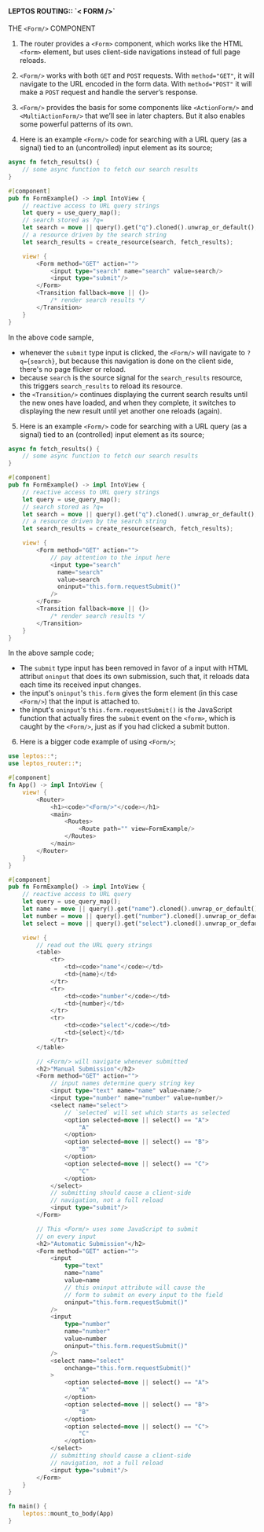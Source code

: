 <h4>
LEPTOS ROUTING::
`< FORM />`
</h4>

THE `<Form/>` COMPONENT

1. The router provides a `<Form>` component, which works like the HTML `<form>` element, but uses client-side navigations instead of full page reloads.

2. `<Form/>` works with both `GET` and `POST` requests. With `method="GET"`, it will navigate to the URL encoded in the form data. With `method="POST"` it will make a `POST` request and handle the server’s response.

3. `<Form/>` provides the basis for some components like `<ActionForm/>` and `<MultiActionForm/>` that we’ll see in later chapters. But it also enables some powerful patterns of its own.

4. Here is an example `<Form/>` code for searching with a URL query (as a signal) tied to an (uncontrolled) input element as its source;

```rs
async fn fetch_results() {
    // some async function to fetch our search results
}

#[component]
pub fn FormExample() -> impl IntoView {
    // reactive access to URL query strings
    let query = use_query_map();
    // search stored as ?q=
    let search = move || query().get("q").cloned().unwrap_or_default();
    // a resource driven by the search string
    let search_results = create_resource(search, fetch_results);

    view! {
        <Form method="GET" action="">
            <input type="search" name="search" value=search/>
            <input type="submit"/>
        </Form>
        <Transition fallback=move || ()>
            /* render search results */
        </Transition>
    }
}
```

In the above code sample,

- whenever the `submit` type input is clicked, the `<Form/>` will navigate to `?q={search}`, but because this navigation is done on the client side, there's no page flicker or reload.
- because `search` is the source signal for the `search_results` resource, this triggers `search_results` to reload its resource.
- the `<Transition/>` continues displaying the current search results until the new ones have loaded, and when they complete, it switches to displaying the new result until yet another one reloads (again).

5. Here is an example `<Form/>` code for searching with a URL query (as a signal) tied to an (controlled) input element as its source;

```rs
async fn fetch_results() {
    // some async function to fetch our search results
}

#[component]
pub fn FormExample() -> impl IntoView {
    // reactive access to URL query strings
    let query = use_query_map();
    // search stored as ?q=
    let search = move || query().get("q").cloned().unwrap_or_default();
    // a resource driven by the search string
    let search_results = create_resource(search, fetch_results);

    view! {
        <Form method="GET" action="">
            // pay attention to the input here
            <input type="search"
              name="search"
              value=search
              oninput="this.form.requestSubmit()"
            />
        </Form>
        <Transition fallback=move || ()>
            /* render search results */
        </Transition>
    }
}
```

In the above sample code;

- The `submit` type input has been removed in favor of a input with HTML attribut `oninput` that does its own submission, such that, it reloads data each time its received input changes.
- the input's `oninput`'s `this.form` gives the form element (in this case `<Form/>`) that the input is attached to.
- the input's `oninput`'s `this.form.requestSubmit()` is the JavaScript function that actually fires the `submit` event on the `<form>`, which is caught by the `<Form/>`, just as if you had clicked a submit button.

6. Here is a bigger code example of using `<Form/>`;

```rs
use leptos::*;
use leptos_router::*;

#[component]
fn App() -> impl IntoView {
    view! {
        <Router>
            <h1><code>"<Form/>"</code></h1>
            <main>
                <Routes>
                    <Route path="" view=FormExample/>
                </Routes>
            </main>
        </Router>
    }
}

#[component]
pub fn FormExample() -> impl IntoView {
    // reactive access to URL query
    let query = use_query_map();
    let name = move || query().get("name").cloned().unwrap_or_default();
    let number = move || query().get("number").cloned().unwrap_or_default();
    let select = move || query().get("select").cloned().unwrap_or_default();

    view! {
        // read out the URL query strings
        <table>
            <tr>
                <td><code>"name"</code></td>
                <td>{name}</td>
            </tr>
            <tr>
                <td><code>"number"</code></td>
                <td>{number}</td>
            </tr>
            <tr>
                <td><code>"select"</code></td>
                <td>{select}</td>
            </tr>
        </table>

        // <Form/> will navigate whenever submitted
        <h2>"Manual Submission"</h2>
        <Form method="GET" action="">
            // input names determine query string key
            <input type="text" name="name" value=name/>
            <input type="number" name="number" value=number/>
            <select name="select">
                // `selected` will set which starts as selected
                <option selected=move || select() == "A">
                    "A"
                </option>
                <option selected=move || select() == "B">
                    "B"
                </option>
                <option selected=move || select() == "C">
                    "C"
                </option>
            </select>
            // submitting should cause a client-side
            // navigation, not a full reload
            <input type="submit"/>
        </Form>

        // This <Form/> uses some JavaScript to submit
        // on every input
        <h2>"Automatic Submission"</h2>
        <Form method="GET" action="">
            <input
                type="text"
                name="name"
                value=name
                // this oninput attribute will cause the
                // form to submit on every input to the field
                oninput="this.form.requestSubmit()"
            />
            <input
                type="number"
                name="number"
                value=number
                oninput="this.form.requestSubmit()"
            />
            <select name="select"
                onchange="this.form.requestSubmit()"
            >
                <option selected=move || select() == "A">
                    "A"
                </option>
                <option selected=move || select() == "B">
                    "B"
                </option>
                <option selected=move || select() == "C">
                    "C"
                </option>
            </select>
            // submitting should cause a client-side
            // navigation, not a full reload
            <input type="submit"/>
        </Form>
    }
}

fn main() {
    leptos::mount_to_body(App)
}
```
